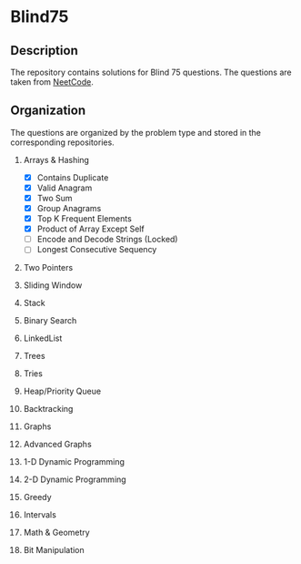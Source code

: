 # Blind75

## Description
The repository contains solutions for Blind 75 questions. The questions are taken from [NeetCode](https://neetcode.io/practice).

## Organization 
The questions are organized by the problem type and stored in the corresponding repositories.

1. Arrays & Hashing
   - [x] Contains Duplicate
   - [x] Valid Anagram
   - [x] Two Sum
   - [x] Group Anagrams
   - [x] Top K Frequent Elements
   - [x] Product of Array Except Self
   - [ ] Encode and Decode Strings (Locked)
   - [ ] Longest Consecutive Sequency
2. Two Pointers
   
4. Sliding Window
5. Stack
6. Binary Search
7. LinkedList
8. Trees
9. Tries
10. Heap/Priority Queue
11. Backtracking
12. Graphs
13. Advanced Graphs
14. 1-D Dynamic Programming
15. 2-D Dynamic Programming
16. Greedy
17. Intervals
18. Math & Geometry
19. Bit Manipulation  
